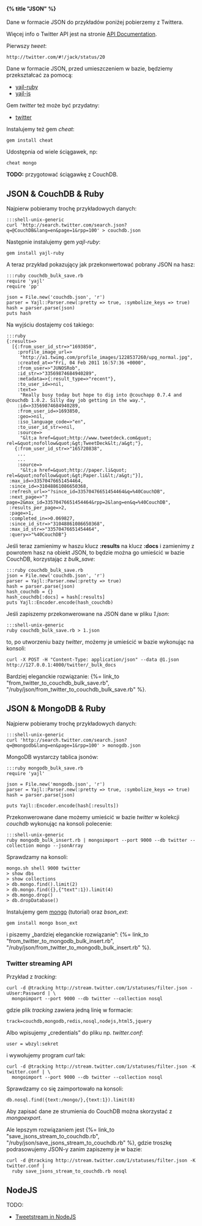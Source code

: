 #### {% title "JSON" %}

Dane w formacie JSON do przykładów poniżej pobierzemy z Twittera.

Więcej info o Twitter API jest na stronie [API Documentation](http://dev.twitter.com/doc).

Pierwszy *tweet*:

    http://twitter.com/#!/jack/status/20

Dane w formacie JSON, przed umieszczeniem w bazie, będziemy przekształcać
za pomocą:

* [yajl-ruby](https://github.com/brianmario/yajl-ruby)
* [yajl-js](https://bitbucket.org/nikhilm/yajl-js/)

Gem *twitter* też może być przydatny:

* [twitter](https://github.com/jnunemaker/twitter)

Instalujemy też gem *cheat*:

    gem install cheat

Udostępnia od wiele ściągawek, np:

    cheat mongo

**TODO:** przygotować ściągawkę z CouchDB.


## JSON & CouchDB & Ruby

Najpierw pobieramy trochę przykładowych danych:

    :::shell-unix-generic
    curl 'http://search.twitter.com/search.json?q=@CouchDB&lang=en&page=1&rpp=100' > couchdb.json

Następnie instalujemy gem *yajl-ruby*:

    gem install yajl-ruby

A teraz przykład pokazujący jak przekonwertować pobrany JSON na hasz:

    :::ruby couchdb_bulk_save.rb
    require 'yajl'
    require 'pp'
    
    json = File.new('couchdb.json', 'r')
    parser = Yajl::Parser.new(:pretty => true, :symbolize_keys => true)
    hash = parser.parse(json)
    puts hash
 
Na wyjściu dostajemy coś takiego:

    :::ruby
    {:results=>
      [{:from_user_id_str=>"1693850",
        :profile_image_url=>
         "http://a1.twimg.com/profile_images/1228537260/upg_normal.jpg",
        :created_at=>"Fri, 04 Feb 2011 16:57:36 +0000",
        :from_user=>"JUNOSRob",
        :id_str=>"33569874684940289",
        :metadata=>{:result_type=>"recent"},
        :to_user_id=>nil,
        :text=>
         "Really busy today but hope to dig into @couchapp 0.7.4 and @couchdb 1.0.2. Silly day job getting in the way.",
        :id=>33569874684940289,
        :from_user_id=>1693850,
        :geo=>nil,
        :iso_language_code=>"en",
        :to_user_id_str=>nil,
        :source=>
         "&lt;a href=&quot;http://www.tweetdeck.com&quot; rel=&quot;nofollow&quot;&gt;TweetDeck&lt;/a&gt;"},
       {:from_user_id_str=>"165720838",
        ...
        ...
        :source=>
         "&lt;a href=&quot;http://paper.li&quot; rel=&quot;nofollow&quot;&gt;Paper.li&lt;/a&gt;"}],
     :max_id=>33570476651454464,
     :since_id=>31048861086650368,
     :refresh_url=>"?since_id=33570476651454464&q=%40CouchDB",
     :next_page=>"?page=2&max_id=33570476651454464&rpp=2&lang=en&q=%40CouchDB",
     :results_per_page=>2,
     :page=>1,
     :completed_in=>0.069827,
     :since_id_str=>"31048861086650368",
     :max_id_str=>"33570476651454464",
     :query=>"%40CouchDB"}

Jeśli teraz zamienimy w haszu klucz **:results** na klucz **:docs**
i zamienimy z powrotem hasz na obiekt JSON, to będzie można
go umieścić w bazie CouchDB, korzystając z *bulk_save*:

    :::ruby couchdb_bulk_save.rb
    json = File.new('couchdb.json', 'r')
    parser = Yajl::Parser.new(:pretty => true)
    hash = parser.parse(json)
    hash_couchdb = {}
    hash_couchdb[:docs] = hash[:results]
    puts Yajl::Encoder.encode(hash_couchdb)

Jeśli zapiszemy przekonwerowane na JSON dane w pliku *1.json*:

    :::shell-unix-generic
    ruby couchdb_bulk_save.rb > 1.json

to, po utworzeniu bazy *twitter*, możemy je umieścić w bazie
wykonując na konsoli:

    curl -X POST -H "Content-Type: application/json" --data @1.json http://127.0.0.1:4000/twitter/_bulk_docs

Bardziej eleganckie rozwiązanie: 
{%= link_to "from_twitter_to_couchdb_bulk_save.rb", "/ruby/json/from_twitter_to_couchdb_bulk_save.rb" %}.


## JSON & MongoDB & Ruby

Najpierw pobieramy trochę przykładowych danych:

    :::shell-unix-generic
    curl 'http://search.twitter.com/search.json?q=@mongodb&lang=en&page=1&rpp=100' > monogdb.json

MongoDB wystarczy tablica jsonów:

    :::ruby mongodb_bulk_save.rb
    require 'yajl'

    json = File.new('mongodb.json', 'r')
    parser = Yajl::Parser.new(:pretty => true, :symbolize_keys => true)
    hash = parser.parse(json)

    puts Yajl::Encoder.encode(hash[:results])

Przekonwerowane dane możemy umieścić w bazie *twitter* w kolekcji
*couchdb* wykonując na konsoli polecenie:

    :::shell-unix-generic
    ruby mongodb_bulk_insert.rb | mongoimport --port 9000 --db twitter --collection mongo --jsonArray

Sprawdzamy na konsoli:

    mongo.sh shell 9000 twitter
    > show dbs
    > show collections
    > db.mongo.find().limit(2)
    > db.mongo.find({},{"text":1}).limit(4)
    > db.mongo.drop()
    > db.dropDatabase()

Instalujemy gem [mongo](http://api.mongodb.org/ruby/current/file.TUTORIAL.html) (tutorial)
oraz *bson_ext*:

    gem install mongo bson_ext
    
i piszemy „bardziej eleganckie rozwiązanie”: 
{%= link_to "from_twitter_to_mongodb_bulk_insert.rb", "/ruby/json/from_twitter_to_mongodb_bulk_insert.rb" %}.


### Twitter streaming API

Przykład z *tracking*:

    curl -d @tracking http://stream.twitter.com/1/statuses/filter.json -uUser:Password | \
      mongoimport --port 9000 --db twitter --collection nosql

gdzie plik *tracking* zawiera jedną linię w formacie:

    track=couchdb,mongodb,redis,nosql,nodejs,html5,jquery

Albo wpisujemy „credentials” do pliku np. *twitter.conf*:

    user = wbzyl:sekret

i wywołujemy program *curl* tak:

    curl -d @tracking http://stream.twitter.com/1/statuses/filter.json -K twitter.conf | \
      mongoimport --port 9000 --db twitter --collection nosql

Sprawdzamy co się zaimportowało na konsoli:

    db.nosql.find({text:/mongo/},{text:1}).limit(8)

Aby zapisać dane ze strumienia do CouchDB można skorzystać z *mongoexport*. 

Ale lepszym rozwiązaniem jest 
{%= link_to "save_jsons_stream_to_couchdb.rb", "/ruby/json/save_jsons_stream_to_couchdb.rb" %}, 
gdzie troszkę podrasowujemy JSON-y zanim zapiszemy je w bazie: 

    curl -d @tracking http://stream.twitter.com/1/statuses/filter.json -K twitter.conf |
      ruby save_jsons_stream_to_couchdb.rb nosql


## NodeJS

TODO:

* [Tweetstream in NodeJS](https://github.com/mikeal/tweetstream/blob/master/test/osb.js)
